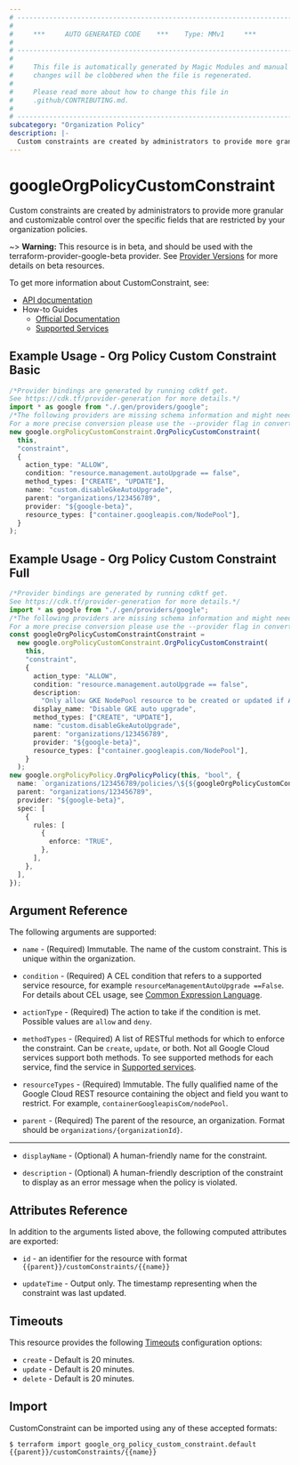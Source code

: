 ```yaml
---
# ----------------------------------------------------------------------------
#
#     ***     AUTO GENERATED CODE    ***    Type: MMv1     ***
#
# ----------------------------------------------------------------------------
#
#     This file is automatically generated by Magic Modules and manual
#     changes will be clobbered when the file is regenerated.
#
#     Please read more about how to change this file in
#     .github/CONTRIBUTING.md.
#
# ----------------------------------------------------------------------------
subcategory: "Organization Policy"
description: |-
  Custom constraints are created by administrators to provide more granular and customizable control over the specific fields that are restricted by your organization policies.
---
```


# googleOrgPolicyCustomConstraint

Custom constraints are created by administrators to provide more granular and customizable control over the specific fields that are restricted by your organization policies.

\~> **Warning:** This resource is in beta, and should be used with the terraform-provider-google-beta provider.
See [Provider Versions](https://terraform.io/docs/providers/google/guides/provider_versions.html) for more details on beta resources.

To get more information about CustomConstraint, see:

* [API documentation](https://cloud.google.com/resource-manager/docs/reference/orgpolicy/rest/v2/organizations.constraints)
* How-to Guides
  * [Official Documentation](https://cloud.google.com/resource-manager/docs/organization-policy/creating-managing-custom-constraints)
  * [Supported Services](https://cloud.google.com/resource-manager/docs/organization-policy/custom-constraint-supported-services)

## Example Usage - Org Policy Custom Constraint Basic

```typescript
/*Provider bindings are generated by running cdktf get.
See https://cdk.tf/provider-generation for more details.*/
import * as google from "./.gen/providers/google";
/*The following providers are missing schema information and might need manual adjustments to synthesize correctly: google.
For a more precise conversion please use the --provider flag in convert.*/
new google.orgPolicyCustomConstraint.OrgPolicyCustomConstraint(
  this,
  "constraint",
  {
    action_type: "ALLOW",
    condition: "resource.management.autoUpgrade == false",
    method_types: ["CREATE", "UPDATE"],
    name: "custom.disableGkeAutoUpgrade",
    parent: "organizations/123456789",
    provider: "${google-beta}",
    resource_types: ["container.googleapis.com/NodePool"],
  }
);

```

## Example Usage - Org Policy Custom Constraint Full

```typescript
/*Provider bindings are generated by running cdktf get.
See https://cdk.tf/provider-generation for more details.*/
import * as google from "./.gen/providers/google";
/*The following providers are missing schema information and might need manual adjustments to synthesize correctly: google.
For a more precise conversion please use the --provider flag in convert.*/
const googleOrgPolicyCustomConstraintConstraint =
  new google.orgPolicyCustomConstraint.OrgPolicyCustomConstraint(
    this,
    "constraint",
    {
      action_type: "ALLOW",
      condition: "resource.management.autoUpgrade == false",
      description:
        "Only allow GKE NodePool resource to be created or updated if AutoUpgrade is not enabled where this custom constraint is enforced.",
      display_name: "Disable GKE auto upgrade",
      method_types: ["CREATE", "UPDATE"],
      name: "custom.disableGkeAutoUpgrade",
      parent: "organizations/123456789",
      provider: "${google-beta}",
      resource_types: ["container.googleapis.com/NodePool"],
    }
  );
new google.orgPolicyPolicy.OrgPolicyPolicy(this, "bool", {
  name: `organizations/123456789/policies/\${${googleOrgPolicyCustomConstraintConstraint.name}}`,
  parent: "organizations/123456789",
  provider: "${google-beta}",
  spec: [
    {
      rules: [
        {
          enforce: "TRUE",
        },
      ],
    },
  ],
});

```

## Argument Reference

The following arguments are supported:

*   `name` -
    (Required)
    Immutable. The name of the custom constraint. This is unique within the organization.

*   `condition` -
    (Required)
    A CEL condition that refers to a supported service resource, for example `resourceManagementAutoUpgrade ==False`. For details about CEL usage, see [Common Expression Language](https://cloud.google.com/resource-manager/docs/organization-policy/creating-managing-custom-constraints#common_expression_language).

*   `actionType` -
    (Required)
    The action to take if the condition is met.
    Possible values are `allow` and `deny`.

*   `methodTypes` -
    (Required)
    A list of RESTful methods for which to enforce the constraint. Can be `create`, `update`, or both. Not all Google Cloud services support both methods. To see supported methods for each service, find the service in [Supported services](https://cloud.google.com/resource-manager/docs/organization-policy/custom-constraint-supported-services).

*   `resourceTypes` -
    (Required)
    Immutable. The fully qualified name of the Google Cloud REST resource containing the object and field you want to restrict. For example, `containerGoogleapisCom/nodePool`.

*   `parent` -
    (Required)
    The parent of the resource, an organization. Format should be `organizations/{organizationId}`.

***

*   `displayName` -
    (Optional)
    A human-friendly name for the constraint.

*   `description` -
    (Optional)
    A human-friendly description of the constraint to display as an error message when the policy is violated.

## Attributes Reference

In addition to the arguments listed above, the following computed attributes are exported:

*   `id` - an identifier for the resource with format `{{parent}}/customConstraints/{{name}}`

*   `updateTime` -
    Output only. The timestamp representing when the constraint was last updated.

## Timeouts

This resource provides the following
[Timeouts](https://developer.hashicorp.com/terraform/plugin/sdkv2/resources/retries-and-customizable-timeouts) configuration options:

* `create` - Default is 20 minutes.
* `update` - Default is 20 minutes.
* `delete` - Default is 20 minutes.

## Import

CustomConstraint can be imported using any of these accepted formats:

```console
$ terraform import google_org_policy_custom_constraint.default {{parent}}/customConstraints/{{name}}
```
